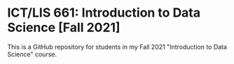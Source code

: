 # ICT/LIS 661: Introduction to Data Science [Fall 2021]

This is a GitHub repository for students in my Fall 2021 "Introduction to Data Science" course.
